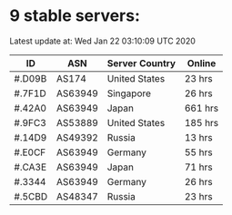 # 9 stable servers:

Latest update at: Wed Jan 22 03:10:09 UTC 2020

| ID | ASN | Server Country | Online |
| -- | --- | -------------- | ------ |
| #.D09B | AS174 | United States | 23 hrs |
| #.7F1D | AS63949 | Singapore | 26 hrs |
| #.42A0 | AS63949 | Japan | 661 hrs |
| #.9FC3 | AS53889 | United States | 185 hrs |
| #.14D9 | AS49392 | Russia | 13 hrs |
| #.E0CF | AS63949 | Germany | 55 hrs |
| #.CA3E | AS63949 | Japan | 71 hrs |
| #.3344 | AS63949 | Germany | 26 hrs |
| #.5CBD | AS48347 | Russia | 23 hrs |

